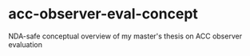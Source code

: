 # acc-observer-eval-concept
NDA-safe conceptual overview of my master's thesis on ACC observer evaluation
